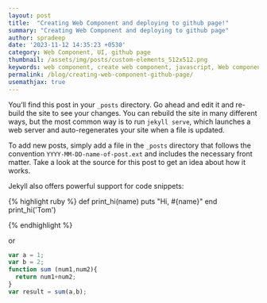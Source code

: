 ```yaml
---
layout: post
title:  "Creating Web Component and deploying to github page!"
summary: "Creating Web Component and deploying to github page"
author: spradeep
date: '2023-11-12 14:35:23 +0530'
category: Web Component, UI, github page
thumbnail: /assets/img/posts/custom-elements_512x512.png
keywords: web component, create web component, javascript, Web component , github, static page
permalink: /blog/creating-web-component-github-page/
usemathjax: true
---
```



You’ll find this post in your `_posts` directory. Go ahead and edit it and re-build the site to see your changes. You can rebuild the site in many different ways, but the most common way is to run `jekyll serve`, which launches a web server and auto-regenerates your site when a file is updated.

To add new posts, simply add a file in the `_posts` directory that follows the convention `YYYY-MM-DD-name-of-post.ext` and includes the necessary front matter. Take a look at the source for this post to get an idea about how it works.

Jekyll also offers powerful support for code snippets:

{% highlight ruby %}
def print_hi(name)
  puts "Hi, #{name}"
end
print_hi('Tom')

{% endhighlight %}

or

```javascript
var a = 1;
var b = 2;
function sum (num1,num2){
  return num1+num2;
}
var result = sum(a,b);
```


